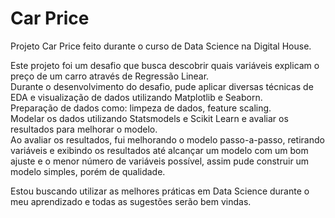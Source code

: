 # Car Price
Projeto Car Price feito durante o curso de Data Science na Digital House.

Este projeto foi um desafio que busca descobrir quais variáveis explicam o preço de um carro através de Regressão Linear.  
Durante o desenvolvimento do desafio, pude aplicar diversas técnicas de EDA e visualização de dados utilizando Matplotlib e Seaborn.  
Preparação de dados como: limpeza de dados, feature scaling.  
Modelar os dados utilizando Statsmodels e Scikit Learn e avaliar os resultados para melhorar o modelo.  
Ao avaliar os resultados, fui melhorando o modelo passo-a-passo, retirando variáveis e exibindo os resultados 
até alcançar um modelo com um bom ajuste e o menor número de variáveis possível, assim pude construir um modelo simples, porém de qualidade.

Estou buscando utilizar as melhores práticas em Data Science durante o meu aprendizado e todas as sugestões serão bem vindas.  
